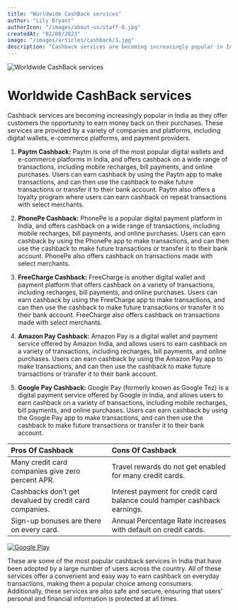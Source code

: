 ```yaml
---
title: "Worldwide CashBack services"
author: "Lily Bryant"
authorIcon: "/images/about-us/staff-6.jpg"
createdAt: "02/08/2023"
image: "/images/articles/cashback/1.jpg"
description: "Cashback services are becoming increasingly popular in India as they offer customers the opportunity to earn money back on their purchases. These services are provided by a variety of companies and platforms, including digital wallets, e-commerce platforms, and payment providers."
---
```


![Worldwide CashBack services](/images/articles/cashback/1.jpg)

# Worldwide CashBack services

Cashback services are becoming increasingly popular in India as they offer customers the opportunity to earn money back on their purchases. These services are provided by a variety of companies and platforms, including digital wallets, e-commerce platforms, and payment providers.

1. **Paytm Cashback:** Paytm is one of the most popular digital wallets and e-commerce platforms in India, and offers cashback on a wide range of transactions, including mobile recharges, bill payments, and online purchases. Users can earn cashback by using the Paytm app to make transactions, and can then use the cashback to make future transactions or transfer it to their bank account. Paytm also offers a loyalty program where users can earn cashback on repeat transactions with select merchants.

2. **PhonePe Cashback:** PhonePe is a popular digital payment platform in India, and offers cashback on a wide range of transactions, including mobile recharges, bill payments, and online purchases. Users can earn cashback by using the PhonePe app to make transactions, and can then use the cashback to make future transactions or transfer it to their bank account. PhonePe also offers cashback on transactions made with select merchants.

3. **FreeCharge Cashback:** FreeCharge is another digital wallet and payment platform that offers cashback on a variety of transactions, including recharges, bill payments, and online purchases. Users can earn cashback by using the FreeCharge app to make transactions, and can then use the cashback to make future transactions or transfer it to their bank account. FreeCharge also offers cashback on transactions made with select merchants.

4. **Amazon Pay Cashback:** Amazon Pay is a digital wallet and payment service offered by Amazon India, and allows users to earn cashback on a variety of transactions, including recharges, bill payments, and online purchases. Users can earn cashback by using the Amazon Pay app to make transactions, and can then use the cashback to make future transactions or transfer it to their bank account.

5. **Google Pay Cashback:** Google Pay (formerly known as Google Tez) is a digital payment service offered by Google in India, and allows users to earn cashback on a variety of transactions, including mobile recharges, bill payments, and online purchases. Users can earn cashback by using the Google Pay app to make transactions, and can then use the cashback to make future transactions or transfer it to their bank account.

| Pros Of Cashback                                       | Cons Of Cashback                                                         |
| :----------------------------------------------------- | :----------------------------------------------------------------------- |
| Many credit card companies give zero percent APR.      | Travel rewards do not get enabled for many credit cards.                 |
| Cashbacks don’t get devalued by credit card companies. | Interest payment for credit card balance could hamper cashback earnings. |
| Sign-up bonuses are there on every card.               | Annual Percentage Rate increases with default on credit cards.           |

[![Google Play](/images/google-play.png)](https://play.google.com/store/apps/details?id=space.cashbro.browser&pli=1)

These are some of the most popular cashback services in India that have been adopted by a large number of users across the country. All of these services offer a convenient and easy way to earn cashback on everyday transactions, making them a popular choice among consumers. Additionally, these services are also safe and secure, ensuring that users' personal and financial information is protected at all times.
